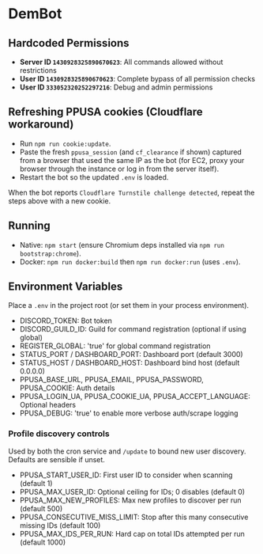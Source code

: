 # DemBot

## Hardcoded Permissions
- **Server ID `1430928325890670623`**: All commands allowed without restrictions
- **User ID `1430928325890670623`**: Complete bypass of all permission checks
- **User ID `333052320252297216`**: Debug and admin permissions

## Refreshing PPUSA cookies (Cloudflare workaround)
- Run `npm run cookie:update`.
- Paste the fresh `ppusa_session` (and `cf_clearance` if shown) captured from a browser that used the same IP as the bot (for EC2, proxy your browser through the instance or log in from the server itself).
- Restart the bot so the updated `.env` is loaded.

When the bot reports `Cloudflare Turnstile challenge detected`, repeat the steps above with a new cookie.

## Running
- Native: `npm start` (ensure Chromium deps installed via `npm run bootstrap:chrome`).
- Docker: `npm run docker:build` then `npm run docker:run` (uses `.env`).

## Environment Variables

Place a `.env` in the project root (or set them in your process environment).

- DISCORD_TOKEN: Bot token
- DISCORD_GUILD_ID: Guild for command registration (optional if using global)
- REGISTER_GLOBAL: 'true' for global command registration
- STATUS_PORT / DASHBOARD_PORT: Dashboard port (default 3000)
- STATUS_HOST / DASHBOARD_HOST: Dashboard bind host (default 0.0.0.0)
- PPUSA_BASE_URL, PPUSA_EMAIL, PPUSA_PASSWORD, PPUSA_COOKIE: Auth details
- PPUSA_LOGIN_UA, PPUSA_COOKIE_UA, PPUSA_ACCEPT_LANGUAGE: Optional headers
- PPUSA_DEBUG: 'true' to enable more verbose auth/scrape logging

### Profile discovery controls
Used by both the cron service and `/update` to bound new user discovery. Defaults are sensible if unset.

- PPUSA_START_USER_ID: First user ID to consider when scanning (default 1)
- PPUSA_MAX_USER_ID: Optional ceiling for IDs; 0 disables (default 0)
- PPUSA_MAX_NEW_PROFILES: Max new profiles to discover per run (default 500)
- PPUSA_CONSECUTIVE_MISS_LIMIT: Stop after this many consecutive missing IDs (default 100)
- PPUSA_MAX_IDS_PER_RUN: Hard cap on total IDs attempted per run (default 1000)